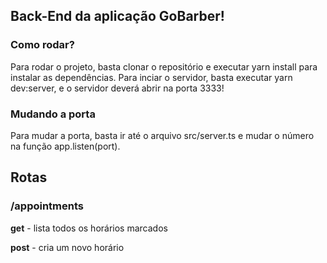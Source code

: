 ## Back-End da aplicação GoBarber!

### Como rodar?
Para rodar o projeto, basta clonar o repositório e executar yarn install para instalar as dependências. Para inciar o servidor, basta executar yarn dev:server, e o servidor deverá abrir na porta 3333!
### Mudando a porta
Para mudar a porta, basta ir até o arquivo src/server.ts e mudar o número na função app.listen(port).

## Rotas
### /appointments
__get__ - lista todos os horários marcados

__post__ - cria um novo horário
